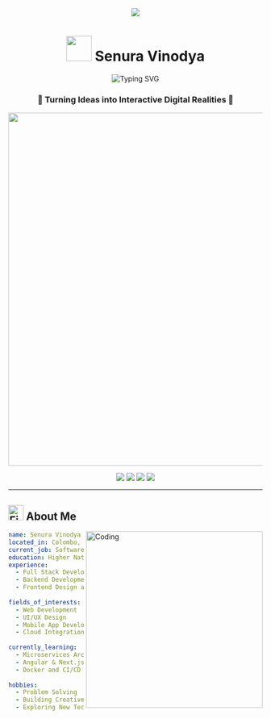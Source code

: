 <div align="center">
  <img src="https://capsule-render.vercel.app/api?text=Hey%20Everyone!%20👋&animation=fadeIn&type=waving&color=gradient&height=100&fontSize=40&fontAlignY=35"/>
</div>

<div align="center">
  
# <img src="https://user-images.githubusercontent.com/74038190/213844263-a8897a51-32f4-4b3b-b5c2-e1528b89f6f3.png" width="50px" /> Senura Vinodya
  
<img src="https://readme-typing-svg.herokuapp.com?font=Fira+Code&pause=1000&color=00D9FF&center=true&vCenter=true&width=600&lines=Software+Engineer+%F0%9F%92%BB;Frontend+Developer+%F0%9F%8E%A8;React+%2B+SpringBoot+Developer+%E2%9A%9B%EF%B8%8F;Full+Stack+Developer+%F0%9F%9A%80;UI%2FUX+Enthusiast+%F0%9F%8E%AF;Building+Smart+Digital+Solutions+%E2%9C%A8" alt="Typing SVG" />

</div>

<div align="center">
  
### 🌟 Turning Ideas into Interactive Digital Realities 🌟

<img src="https://user-images.githubusercontent.com/74038190/212284100-561aa473-3905-4a80-b561-0d28506553ee.gif" width="700">

<!-- Social Media Links with Animated Icons -->
<p>
<a href="https://github.com/fiend365gdsv"><img src="https://img.shields.io/badge/GitHub-100000?style=for-the-badge&logo=github&logoColor=white&color=black"/></a>
<a href="https://www.linkedin.com/in/senura-vinodya-170462371"><img src="https://img.shields.io/badge/LinkedIn-0077B5?style=for-the-badge&logo=linkedin&logoColor=white"/></a>
<a href="mailto:senuravinodya2002@gmail.com"><img src="https://img.shields.io/badge/Gmail-D14836?style=for-the-badge&logo=gmail&logoColor=white"/></a>
<a href="#"><img src="https://img.shields.io/badge/Portfolio-FF5722?style=for-the-badge&logo=google-chrome&logoColor=white"/></a>
</p>

</div>

---

## <img src="https://user-images.githubusercontent.com/74038190/216122041-518ac897-8d92-4c6b-9b3f-ca01dcaf38ee.png" alt="Fire" width="30" /> About Me

<img align="right" alt="Coding" width="350" src="https://user-images.githubusercontent.com/74038190/229223263-cf2e4b07-2615-4f87-9c38-e37600f8381a.gif">

```yaml
name: Senura Vinodya
located_in: Colombo, Sri Lanka 🇱🇰
current_job: Software Engineer | Full Stack Developer
education: Higher National Diploma in Software Engineering - NIBM
experience: 
  - Full Stack Development with React & Spring Boot
  - Backend Development using Oracle & MySQL
  - Frontend Design and UI/UX Prototyping
  
fields_of_interests:
  - Web Development
  - UI/UX Design
  - Mobile App Development
  - Cloud Integration
  
currently_learning: 
  - Microservices Architecture
  - Angular & Next.js
  - Docker and CI/CD Pipelines
  
hobbies:
  - Problem Solving
  - Building Creative Projects
  - Exploring New Technologies
